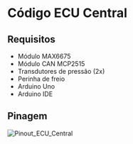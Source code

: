 # Código ECU Central
 ## Requisitos
   * Módulo MAX6675
   * Módulo CAN MCP2515
   * Transdutores de pressão (2x)
   * Perinha de freio
   * Arduino Uno
   * Arduino IDE
 ## Pinagem
![Pinout_ECU_Central](https://user-images.githubusercontent.com/65618285/120245766-a4993200-c244-11eb-979c-5e5e5b9236c4.jpg)

